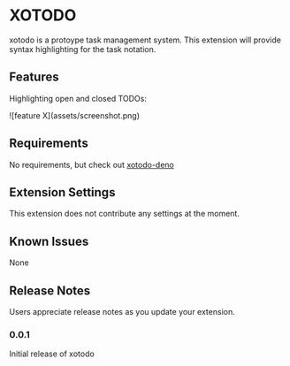 # XOTODO

xotodo is a protoype task management system. This extension will provide syntax highlighting for the task notation.

## Features

Highlighting open and closed TODOs:

\!\[feature X\]\(assets/screenshot.png\)

## Requirements

No requirements, but check out [xotodo-deno](...) 

## Extension Settings

This extension does not contribute any settings at the moment.
<!-- Include if your extension adds any VS Code settings through the `contributes.configuration` extension point.

For example:

This extension contributes the following settings:

* `myExtension.enable`: enable/disable this extension
* `myExtension.thing`: set to `blah` to do something -->

## Known Issues

None

## Release Notes

Users appreciate release notes as you update your extension.

### 0.0.1

Initial release of xotodo


